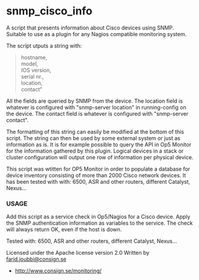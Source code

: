 # snmp_cisco_info

A script that presents information about Cisco devices using SNMP.
Suitable to use as a plugin for any Nagios compatible monitoring system.

The script utputs a string with:
>hostname,<br> model,<br> IOS version,<br> serial nr.,<br> location, <br> contact"

All the fields are queried by SNMP from the device.
The location field is whatever is configured with "snmp-server location" in running-config on the device.
The contact field is whatever is configured with "snmp-server contact".

The formatting of this string can easily be modified at the bottom of this script.
The string can then be used by some external system or just as information as is.
It is for example possible to query the API in Op5 Monitor for the information gathered by this plugin. 
Logical devices in a stack or cluster configuration will output one row of
information per physical device.

This script was wtitten for OP5 Monitor in order to populate a database for device inventory
consisting of more than 2000 Cisco network devices.
It has been tested with with: 6500, ASR and other routers, different Catalyst, Nexus...

### USAGE
Add this script as a service check in Op5/Nagios for a Cisco device.
Apply the SNMP authentication information as variables to the service.
The check will always return OK, even if the host is down.

Tested with: 6500, ASR and other routers, different Catalyst, Nexus...

Licensed under the Apache license version 2.0
Written by farid.joubbi@consign.se

* http://www.consign.se/monitoring/
